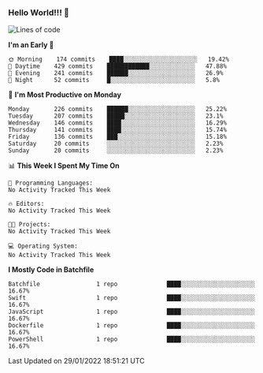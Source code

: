 ### Hello World!!! 👋

<!--
**kekotek/kekotek** is a ✨ _special_ ✨ repository because its `README.md` (this file) appears on your GitHub profile.

Here are some ideas to get you started:

- 🔭 I’m currently working on ...
- 🌱 I’m currently learning ...
- 👯 I’m looking to collaborate on ...
- 🤔 I’m looking for help with ...
- 💬 Ask me about ...
- 📫 How to reach me: ...
- 😄 Pronouns: ...
- ⚡ Fun fact: ...
-->

<!--START_SECTION:waka-->
![Lines of code](https://img.shields.io/badge/From%20Hello%20World%20I%27ve%20Written-19%20Thousand%20lines%20of%20code-blue)

**I'm an Early 🐤** 

```text
🌞 Morning    174 commits    ████░░░░░░░░░░░░░░░░░░░░░   19.42% 
🌆 Daytime    429 commits    ████████████░░░░░░░░░░░░░   47.88% 
🌃 Evening    241 commits    ██████░░░░░░░░░░░░░░░░░░░   26.9% 
🌙 Night      52 commits     █░░░░░░░░░░░░░░░░░░░░░░░░   5.8%

```
📅 **I'm Most Productive on Monday** 

```text
Monday       226 commits    ██████░░░░░░░░░░░░░░░░░░░   25.22% 
Tuesday      207 commits    █████░░░░░░░░░░░░░░░░░░░░   23.1% 
Wednesday    146 commits    ████░░░░░░░░░░░░░░░░░░░░░   16.29% 
Thursday     141 commits    ████░░░░░░░░░░░░░░░░░░░░░   15.74% 
Friday       136 commits    ███░░░░░░░░░░░░░░░░░░░░░░   15.18% 
Saturday     20 commits     ░░░░░░░░░░░░░░░░░░░░░░░░░   2.23% 
Sunday       20 commits     ░░░░░░░░░░░░░░░░░░░░░░░░░   2.23%

```


📊 **This Week I Spent My Time On** 

```text
💬 Programming Languages: 
No Activity Tracked This Week

🔥 Editors: 
No Activity Tracked This Week

🐱‍💻 Projects: 
No Activity Tracked This Week

💻 Operating System: 
No Activity Tracked This Week

```

**I Mostly Code in Batchfile** 

```text
Batchfile                1 repo              ████░░░░░░░░░░░░░░░░░░░░░   16.67% 
Swift                    1 repo              ████░░░░░░░░░░░░░░░░░░░░░   16.67% 
JavaScript               1 repo              ████░░░░░░░░░░░░░░░░░░░░░   16.67% 
Dockerfile               1 repo              ████░░░░░░░░░░░░░░░░░░░░░   16.67% 
PowerShell               1 repo              ████░░░░░░░░░░░░░░░░░░░░░   16.67%

```



 Last Updated on 29/01/2022 18:51:21 UTC
<!--END_SECTION:waka-->
